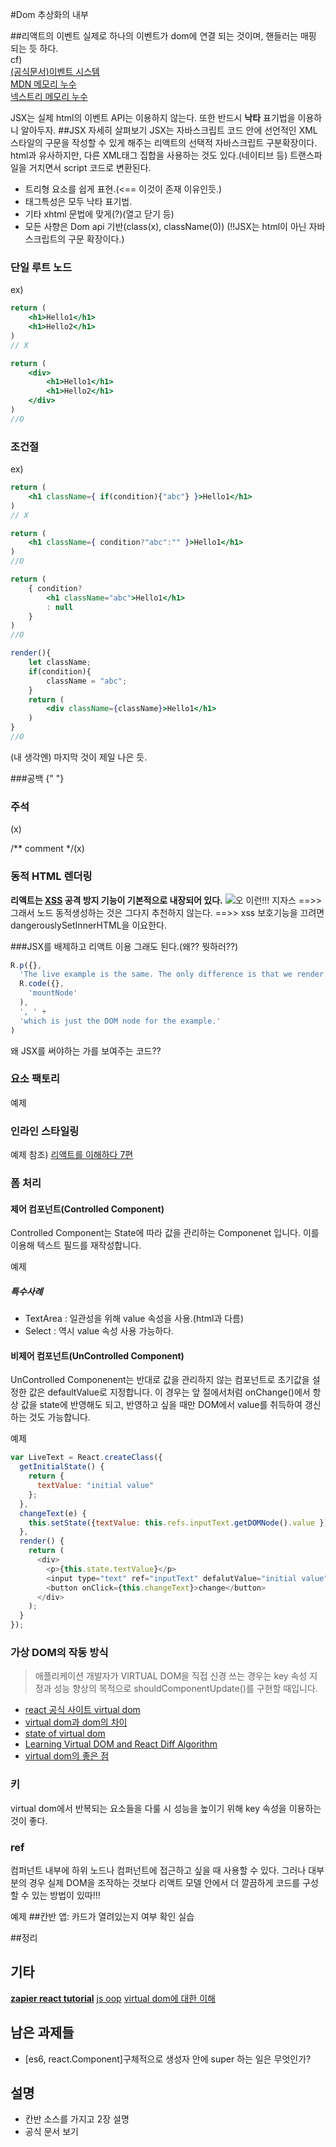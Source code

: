 #Dom 추상화의 내부

##리액트의 이벤트
실제로 하나의 이벤트가 dom에 연결 되는 것이며, 핸들러는 매핑 되는 듯 하다.  
cf)  
[(공식문서)이벤트 시스템](https://facebook.github.io/react/docs/events-ko-KR.html)  
[MDN 메모리 누수](https://developer.mozilla.org/ko/docs/Web/JavaScript/Memory_Management)  
[넥스트리 메모리 누수](http://www.nextree.co.kr/p7363/)  
  
JSX는 실제 html의 이벤트 API는 이용하지 않는다. 또한 반드시 **낙타** 표기법을 이용하니 알아두자.
##JSX 자세히 살펴보기
JSX는 자바스크립트 코드 안에 선언적인 XML스타일의 구문을 작성할 수 있게 해주는 리액트의 선택적 자바스크립트 구분확장이다.
html과 유사하지만, 다른 XML태그 집합을 사용하는 것도 있다.(네이티브 등)
트랜스파일을 거치면서 script 코드로 변환된다.

* 트리형 요소를 쉽게 표현.(<== 이것이 존재 이유인듯.)
* 태그특성은 모두 낙타 표기법.
* 기타 xhtml 문법에 맞게(?)(열고 닫기 등)
* 모든 사향은 Dom api 기반(class(x), className(0)) (!!JSX는 html이 아닌 자바스크립트의 구문 확장이다.)

### 단일 루트 노드
ex)
```jsx
return (
    <h1>Hello1</h1>
    <h1>Hello2</h1>
)
// X

return (
    <div>
        <h1>Hello1</h1>
        <h1>Hello2</h1>
    </div>
)
//O
```
### 조건절
ex)
```jsx
return (
    <h1 className={ if(condition){"abc"} }>Hello1</h1>
)
// X

return (
    <h1 className={ condition?"abc":"" }>Hello1</h1>
)
//O

return (
    { condition?
        <h1 className="abc">Hello1</h1>
        : null
    }
)
//O

render(){
    let className;
    if(condition){
        className = "abc";
    }
    return (
        <div className={className}>Hello1</h1>
    )
}
//O
```
(내 생각엔) 마지막 것이 제일 나은 듯.

###공백
{"   "}
### 주석
<!-- comment -->(x)
/** comment */(x)

### 동적 HTML 렌더링

**리액트는 [XSS](http://www.kisa.or.kr/uploadfile/201312/201312161355109566.pdf) 공격 방지 기능이 기본적으로 내장되어 있다.**
![오 이런!!! 지자스](https://pbs.twimg.com/media/CYfJeWsUEAAeNz8.jpg)
==>> 그래서 노드 동적생성하는 것은 그다지 추천하지 않는다.
==>> xss 보호기능을 끄려면 dangerouslySetInnerHTML을 이요한다.

###JSX를 배제하고 리액트 이용
그래도 된다.(왜?? 뭣하러??)

```javascript
R.p({},
  'The live example is the same. The only difference is that we render to ',
  R.code({},
    'mountNode'
  ),
  ', ' +
  'which is just the DOM node for the example.'
)
```
왜 JSX를 써야하는 가를 보여주는 코드??


### 요소 팩토리
예제

### 인라인 스타일링
예제
참조)
[리액트를 이해하다 7편](http://blog.coderifleman.com/post/123886912084/reactjs%EB%A5%BC-%EC%9D%B4%ED%95%B4%ED%95%98%EB%8B%A47)

### 폼 처리
#### 제어 컴포넌트(Controlled Component)
Controlled Component는 State에 따라 값을 관리하는 Componenet 입니다. 이를 이용해 텍스트 필드를 재작성합니다.

예제
##### 특수사례
* TextArea : 일관성을 위해 value 속성을 사용.(html과 다름)
* Select : 역시 value 속성 사용 가능하다.

#### 비제어 컴포넌트(UnControlled Component)
UnControlled Componenent는 반대로 값을 관리하지 않는 컴포넌트로 초기값을 설정한 값은 defaultValue로 지정합니다. 이 경우는 앞 절에서처럼 onChange()에서 항상 값을 state에 반영해도 되고, 반영하고 싶을 때만 DOM에서 value를 취득하여 갱신하는 것도 가능합니다.

예제

````javascript
var LiveText = React.createClass({
  getInitialState() {
    return {
      textValue: "initial value"
    };
  },
  changeText(e) {
    this.setState({textValue: this.refs.inputText.getDOMNode().value });
  },
  render() {
    return (
      <div>
        <p>{this.state.textValue}</p>
        <input type="text" ref="inputText" defalutValue="initial value" />
        <button onClick={this.changeText}>change</button>
      </div>
    );
  }
});
````

### 가상 DOM의 작동 방식
> 애플리케이션 개발자가 VIRTUAL DOM을 직접 신경 쓰는 경우는 key 속성 지정과 성능 향상의 목적으로 shouldComponentUpdate()를 구현할 때입니다.  

* [react 공식 사이트 virtual dom](https://facebook.github.io/react/docs/glossary.html)
* [virtual dom과 dom의 차이](http://reactkungfu.com/2015/10/the-difference-between-virtual-dom-and-dom/)
* [state of virtual dom](https://blog.jscrambler.com/state-virtual-dom/)
* [Learning Virtual DOM and React Diff Algorithm](http://www.oyecode.com/2015/09/reactjs-learning-virtual-dom-and-react.html)
* [virtual dom의 좋은 점](http://blog.coderifleman.com/post/122771353444/reactjs%EB%A5%BC-%EC%9D%B4%ED%95%B4%ED%95%98%EB%8B%A44)

### 키
virtual dom에서 반복되는 요소들을 다룰 시 성능을 높이기 위해 key 속성을 이용하는 것이 좋다.

### ref
컴퍼넌트 내부에 하위 노드나 컴퍼넌트에 접근하고 싶을 때 사용할 수 있다.
그러나 대부분의 경우 실제 DOM을 조작하는 것보다 리액트 모델 안에서 더 깔끔하게 코드를 구성할
수 있는 방법이 있따!!!

예제
##칸반 앱: 카드가 열려있는지 여부 확인
실습

##정리



## 기타
**[zapier react tutorial](https://zapier.com/engineering/react-js-tutorial-guide-gotchas/)**
[js oop](https://github.com/dotNetTree/I-Konow-JS/blob/master/oop-in-js/01_java_to_js.md)
[virtual dom에 대한 이해](https://gist.github.com/sebmarkbage/fcb1b6ab493b0c77d589#file-react-terminology-md)

## 남은 과제들
* [es6, react.Component]구체적으로 생성자 안에 super 하는 일은 무엇인가?

## 설명
* 칸반 소스를 가지고 2장 설명
* 공식 문서 보기